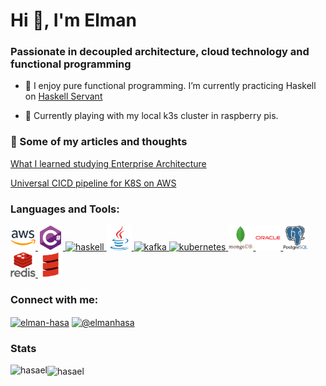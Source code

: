 # Hi 👋, I'm Elman 
### Passionate in decoupled architecture, cloud technology and functional programming
- 🔭 I enjoy pure functional programming. I’m currently practicing Haskell on [Haskell Servant](https://github.com/hasael/servant-play)

- 🌱 Currently playing with my local k3s cluster in raspberry pis.


### 💬 Some of my articles and thoughts
 
[What I learned studying Enterprise Architecture](https://medium.com/swlh/what-i-learned-studying-enterprise-architecture-cafbde9e6dc2)

[Universal CICD pipeline for K8S on AWS](https://medium.com/swlh/universal-cicd-pipeline-on-aws-and-k8s-7b4129fac5d4)

### Languages and Tools: 
  <a href="https://aws.amazon.com"  > <img src="https://raw.githubusercontent.com/devicons/devicon/master/icons/amazonwebservices/amazonwebservices-original-wordmark.svg" alt="aws" width="40" height="40"/> </a> <a href="https://www.w3schools.com/cs/" > <img src="https://raw.githubusercontent.com/devicons/devicon/master/icons/csharp/csharp-original.svg" alt="csharp" width="40" height="40"/> </a> <a href="https://www.haskell.org/" target="_blank"> <img src="https://upload.wikimedia.org/wikipedia/commons/1/1c/Haskell-Logo.svg" alt="haskell" width="40" height="40"/> </a> <a href="https://www.java.com" target="\_blank"> <img src="https://raw.githubusercontent.com/devicons/devicon/master/icons/java/java-original.svg" alt="java" width="40" height="40"/> </a> <a href="https://kafka.apache.org/" target="\_blank"> <img src="https://www.vectorlogo.zone/logos/apache_kafka/apache_kafka-icon.svg" alt="kafka" width="40" height="40"/> </a> <a href="https://kubernetes.io" target="\_blank"> <img src="https://www.vectorlogo.zone/logos/kubernetes/kubernetes-icon.svg" alt="kubernetes" width="40" height="40"/> </a> <a href="https://www.mongodb.com/" target="\_blank"> <img src="https://raw.githubusercontent.com/devicons/devicon/master/icons/mongodb/mongodb-original-wordmark.svg" alt="mongodb" width="40" height="40"/> </a> <a href="https://www.oracle.com/" target="\_blank"> <img src="https://raw.githubusercontent.com/devicons/devicon/master/icons/oracle/oracle-original.svg" alt="oracle" width="40" height="40"/> </a> <a href="https://www.postgresql.org" target="\_blank"> <img src="https://raw.githubusercontent.com/devicons/devicon/master/icons/postgresql/postgresql-original-wordmark.svg" alt="postgresql" width="40" height="40"/> </a> <a href="https://redis.io" target="\_blank"> <img src="https://raw.githubusercontent.com/devicons/devicon/master/icons/redis/redis-original-wordmark.svg" alt="redis" width="40" height="40"/> </a> <a href="https://www.scala-lang.org" target="\_blank"> <img src="https://raw.githubusercontent.com/devicons/devicon/master/icons/scala/scala-original.svg" alt="scala" width="40" height="40"/> </a> 
 
 

 ### Connect with me:
<p align="left">
<a href="https://linkedin.com/in/elman-hasa" target="blank"><img align="center" src="https://cdn.jsdelivr.net/npm/simple-icons@3.0.1/icons/linkedin.svg" alt="elman-hasa" height="30" width="40" /></a>
<a href="https://medium.com/@elmanhasa" target="blank"><img align="center" src="https://cdn.jsdelivr.net/npm/simple-icons@3.1.0/icons/medium.svg" alt="@elmanhasa" height="30" width="40" /></a>
</p>
 
### Stats
<img align="left" src="https://github-readme-stats.vercel.app/api/top-langs?username=hasael&show\_icons=true&locale=en&layout=compact" alt="hasael" /> 

<img align="center" src="https://github-readme-stats.vercel.app/api?username=hasael&show\_icons=true&locale=en" alt="hasael" />

